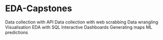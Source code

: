 # EDA-Capstones

Data collection with API 
Data collection with web scrabbing 
Data wrangling
Visualisation 
EDA with SQL
Interactive Dashboards 
Generating maps 
ML predictions
